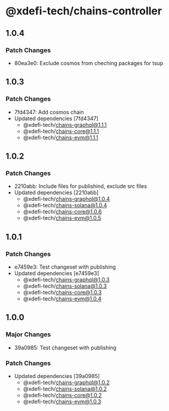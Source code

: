 # @xdefi-tech/chains-controller

## 1.0.4

### Patch Changes

- 80ea3e0: Exclude cosmos from cheching packages for tsup

## 1.0.3

### Patch Changes

- 7fd4347: Add cosmos chain
- Updated dependencies [7fd4347]
  - @xdefi-tech/chains-graphql@1.1.1
  - @xdefi-tech/chains-core@1.1.1
  - @xdefi-tech/chains-evm@1.1.1

## 1.0.2

### Patch Changes

- 2210abb: Include files for publishind, exclude src files
- Updated dependencies [2210abb]
  - @xdefi-tech/chains-graphql@1.0.4
  - @xdefi-tech/chains-solana@1.0.4
  - @xdefi-tech/chains-core@1.0.6
  - @xdefi-tech/chains-evm@1.0.5

## 1.0.1

### Patch Changes

- e7459e3: Test changeset with publishing
- Updated dependencies [e7459e3]
  - @xdefi-tech/chains-graphql@1.0.3
  - @xdefi-tech/chains-solana@1.0.3
  - @xdefi-tech/chains-core@1.0.3
  - @xdefi-tech/chains-evm@1.0.4

## 1.0.0

### Major Changes

- 39a0985: Test changeset with publishing

### Patch Changes

- Updated dependencies [39a0985]
  - @xdefi-tech/chains-graphql@1.0.2
  - @xdefi-tech/chains-solana@1.0.2
  - @xdefi-tech/chains-core@1.0.2
  - @xdefi-tech/chains-evm@1.0.3
